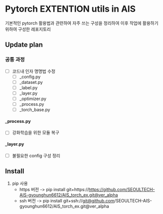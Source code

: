 # Pytorch EXTENTION utils in AIS

기본적인 pytorch 활용법과 관련하여 자주 쓰는 구성을 정리하여 이후 작업에 활용하기 위하여 구성한 레포지토리

## Update plan

### 공통 과정
- [ ] 코드내 인자 명명법 수정
   - [ ] _config.py
   - [ ] _dataset.py
   - [ ] _label.py
   - [ ] _layer.py
   - [ ] _optimizer.py
   - [ ] _process.py
   - [ ] _torch_base.py

#### _process.py
- [ ] 강화학습을 위한 모듈 복구

#### _layer.py
- [ ] 불필요한 config 구성 정리

## Install
1. pip 사용
   - https 버전 -> pip install git+https://https://github.com/SEOULTECH-AIS-gyounghun6612/AIS_torch_ex.git@ver_alpha
   - ssh 버전   -> pip install git+ssh://git@github.com/SEOULTECH-AIS-gyounghun6612/AIS_torch_ex.git@ver_alpha
